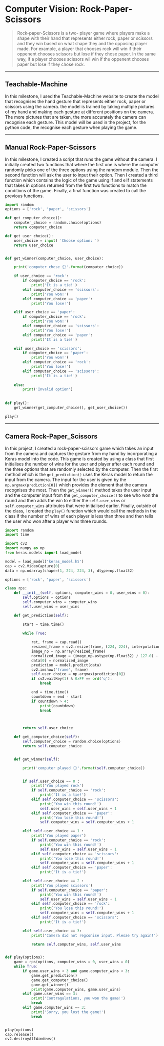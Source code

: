 # Computer Vision: Rock-Paper-Scissors
> Rock-paper-Scissors is a two- player game where players make a shape with their hand that represents either rock, paper or scissors and they win based on what shape they and the opposing player made. For example, a player that chooses rock will win if their oppenent chooses scissors but lose if they chose paper. In the same way, if a player chooses scissors wil win if the oppenent chooses paper but lose if they chose rock.
---
## Teachable-Machine

In this milestone, I used the Teachable-Machine website to create the model that recognises the hand gesture that represents either rock, paper or scissors using the camera. the model is trained by taking multiple pictures of my hand and making each gesture at different positions on the camera. The more pictures that are taken, the more accurately the camera can recognise each gesture. This model will be used in the project, for the python code, the recognise each gesture when playing the game.

---
## Manual Rock-Paper-Scissors
In this milestone, I created a script that runs the game without the camera. I initially created two functions that where the first one is where the computer randomly picks one of the three options using the random module. Then the second function will ask the user to input their option. Then I created a third function which contains the logic of the game using if and elif statements that takes in options returned from the first two functions to match the  conditions of the game. Finally, a final function was created to call the previous functions. 
```python
import random
options = ['rock', 'paper', 'scissors']

def get_computer_choice():
    computer_choice = random.choice(options)
    return computer_choice

def get_user_choice():
    user_choice = input( 'Choose option: ')
    return user_choice


def get_winner(computer_choice, user_choice):

    print('computer chose {}'.format(computer_choice))

    if user_choice == 'rock':
        if computer_choice == 'rock':
            print('It is a tie!')
        elif computer_choice == 'scissors':
            print('You won!')
        elif computer_choice == 'paper':
            print('You lose!')

    elif user_choice == 'paper':
        if computer_choice == 'rock':
            print('You won!')
        elif computer_choice == 'scissors':
            print('You lose!')
        elif computer_choice == 'paper':
            print('It is a tie!')

    elif user_choice == 'scissors':
        if computer_choice == 'paper':
            print('You won!')
        elif computer_choice == 'rock':
            print('You lose!')
        elif computer_choice == 'scissors':
            print('It is a tie!')
    
    else:
        print('Invalid option')
    
    
def play():
    get_winner(get_computer_choice(), get_user_choice())

play()
```
---
## Camera Rock-Paper_Scissors
In this project, I created a rock-paper-scissors game which takes an input from the camera and captures the gesture from my hand by incorporating a Keras model into the code. This game is created by using a class that first initialises the number of wins for the user and player after each round and the three options that are randomly selected by the computer. Then the first method which is the `get_prediction()` uses the Keras model to return the input from the camera. The input for the user is given by the `np.argmax(prediction[0])` which provides the element that the camera recognises the most. Then the `get_winner()` method takes the user input and the computer input from the `get_computer_choice()` to see who won the round and then adds the win to either the `self.user_wins` or `self.computer_wins` attributes that were initialised earlier. Finally, outside of the class, I created the `play()` function which would call the methods in the class if the number of wins of each player is less than three and then tells the user who won after a player wins three rounds.
```python
import random
import time

import cv2
import numpy as np
from keras.models import load_model

model = load_model('keras_model.h5')
cap = cv2.VideoCapture(0)
data = np.ndarray(shape=(1, 224, 224, 3), dtype=np.float32)

options = ['rock', 'paper', 'scissors']

class rps:
    def __init__(self, options, computer_wins = 0, user_wins = 0):
        self.options = options
        self.computer_wins = computer_wins
        self.user_wins = user_wins

    def get_prediction(self):

        start = time.time()

        while True: 
            
            ret, frame = cap.read()
            resized_frame = cv2.resize(frame, (224, 224), interpolation = cv2.INTER_AREA)
            image_np = np.array(resized_frame)
            normalized_image = (image_np.astype(np.float32) / 127.0) - 1 # Normalize the image
            data[0] = normalized_image
            prediction = model.predict(data)
            cv2.imshow('frame', frame)
            self.user_choice = np.argmax(prediction[0])
            if cv2.waitKey(1) & 0xFF == ord('q'):
                break

            end = time.time()
            countdown = end - start
            if countdown > 4:
                print(countdown)
                break
            


        return self.user_choice

    def get_computer_choice(self):
        self.computer_choice = random.choice(options)
        return self.computer_choice


    def get_winner(self):

        print('computer played {}'.format(self.computer_choice))


        if self.user_choice == 0 :                             
            print('You played rock')
            if self.computer_choice == 'rock':
                print('It is a tie!')
            elif self.computer_choice == 'scissors':
                print('You win this round!')
                self.user_wins = self.user_wins + 1           
            elif self.computer_choice == 'paper':
                print('You lose this round!')
                self.computer_wins = self.computer_wins + 1

        elif self.user_choice == 1 :
            print('You played paper')
            if self.computer_choice == 'rock':
                print('You win this round!')
                self.user_wins = self.user_wins + 1
            elif self.computer_choice == 'scissors':
                print('You lose this round!')
                self.computer_wins = self.computer_wins + 1
            elif self.computer_choice == 'paper':
                print('It is a tie!')

        elif self.user_choice == 2 :
            print('You played scissors')
            if self.computer_choice == 'paper':
                print('You win this round!')
                self.user_wins = self.user_wins + 1
            elif self.computer_choice == 'rock':
                print('You lose this round!')
                self.computer_wins = self.computer_wins + 1
            elif self.computer_choice == 'scissors':
                print('It is a tie!')

        elif self.user_choice == 3:
            print('Camera did not regconise input. Plesae try again!')

            return self.computer_wins, self.user_wins


def play(options):
    game = rps(options, computer_wins = 0, user_wins = 0)
    while True:
        if game.user_wins < 3 and game.computer_wins < 3:
            game.get_prediction()
            game.get_computer_choice()
            game.get_winner()
            print(game.computer_wins, game.user_wins)
        elif game.user_wins == 3:
            print('Contragulations, you won the game!')
            break
        elif game.computer_wins == 3:
            print('Sorry, you lost the game!')
            break


play(options)
cap.release()
cv2.destroyAllWindows()  
```
